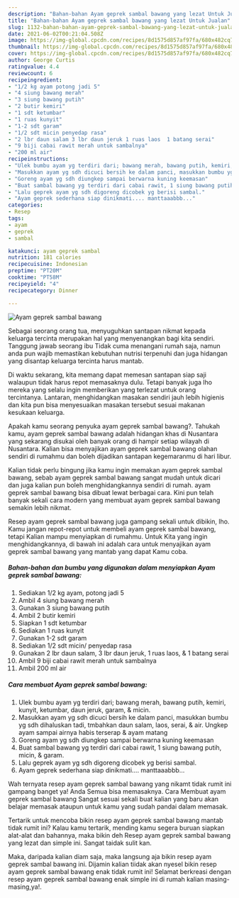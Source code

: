 ```yaml
---
description: "Bahan-bahan Ayam geprek sambal bawang yang lezat Untuk Jualan"
title: "Bahan-bahan Ayam geprek sambal bawang yang lezat Untuk Jualan"
slug: 1132-bahan-bahan-ayam-geprek-sambal-bawang-yang-lezat-untuk-jualan
date: 2021-06-02T00:21:04.508Z
image: https://img-global.cpcdn.com/recipes/8d1575d857af97fa/680x482cq70/ayam-geprek-sambal-bawang-foto-resep-utama.jpg
thumbnail: https://img-global.cpcdn.com/recipes/8d1575d857af97fa/680x482cq70/ayam-geprek-sambal-bawang-foto-resep-utama.jpg
cover: https://img-global.cpcdn.com/recipes/8d1575d857af97fa/680x482cq70/ayam-geprek-sambal-bawang-foto-resep-utama.jpg
author: George Curtis
ratingvalue: 4.4
reviewcount: 6
recipeingredient:
- "1/2 kg ayam potong jadi 5"
- "4 siung bawang merah"
- "3 siung bawang putih"
- "2 butir kemiri"
- "1 sdt ketumbar"
- "1 ruas kunyit"
- "1-2 sdt garam"
- "1/2 sdt micin penyedap rasa"
- "2 lbr daun salam 3 lbr daun jeruk 1 ruas laos  1 batang serai"
- "9 biji cabai rawit merah untuk sambalnya"
- "200 ml air"
recipeinstructions:
- "Ulek bumbu ayam yg terdiri dari; bawang merah, bawang putih, kemiri, kunyit, ketumbar, daun jeruk, garam, &amp; micin."
- "Masukkan ayam yg sdh dicuci bersih ke dalam panci, masukkan bumbu yg sdh dihaluskan tadi, tmbahkan daun salam, laos, serai, &amp; air. Ungkep ayam sampai airnya habis terserap &amp; ayam matang"
- "Goreng ayam yg sdh diungkep sampai berwarna kuning keemasan"
- "Buat sambal bawang yg terdiri dari cabai rawit, 1 siung bawang putih, micin, &amp; garam."
- "Lalu geprek ayam yg sdh digoreng dicobek yg berisi sambal."
- "Ayam geprek sederhana siap dinikmati.... manttaaabbb..."
categories:
- Resep
tags:
- ayam
- geprek
- sambal

katakunci: ayam geprek sambal 
nutrition: 181 calories
recipecuisine: Indonesian
preptime: "PT20M"
cooktime: "PT58M"
recipeyield: "4"
recipecategory: Dinner

---
```



![Ayam geprek sambal bawang](https://img-global.cpcdn.com/recipes/8d1575d857af97fa/680x482cq70/ayam-geprek-sambal-bawang-foto-resep-utama.jpg)

Sebagai seorang orang tua, menyuguhkan santapan nikmat kepada keluarga tercinta merupakan hal yang menyenangkan bagi kita sendiri. Tanggung jawab seorang ibu Tidak cuma menangani rumah saja, namun anda pun wajib memastikan kebutuhan nutrisi terpenuhi dan juga hidangan yang disantap keluarga tercinta harus mantab.

Di waktu  sekarang, kita memang dapat memesan santapan siap saji walaupun tidak harus repot memasaknya dulu. Tetapi banyak juga lho mereka yang selalu ingin memberikan yang terlezat untuk orang tercintanya. Lantaran, menghidangkan masakan sendiri jauh lebih higienis dan kita pun bisa menyesuaikan masakan tersebut sesuai makanan kesukaan keluarga. 



Apakah kamu seorang penyuka ayam geprek sambal bawang?. Tahukah kamu, ayam geprek sambal bawang adalah hidangan khas di Nusantara yang sekarang disukai oleh banyak orang di hampir setiap wilayah di Nusantara. Kalian bisa menyajikan ayam geprek sambal bawang olahan sendiri di rumahmu dan boleh dijadikan santapan kegemaranmu di hari libur.

Kalian tidak perlu bingung jika kamu ingin memakan ayam geprek sambal bawang, sebab ayam geprek sambal bawang sangat mudah untuk dicari dan juga kalian pun boleh menghidangkannya sendiri di rumah. ayam geprek sambal bawang bisa dibuat lewat berbagai cara. Kini pun telah banyak sekali cara modern yang membuat ayam geprek sambal bawang semakin lebih nikmat.

Resep ayam geprek sambal bawang juga gampang sekali untuk dibikin, lho. Kamu jangan repot-repot untuk membeli ayam geprek sambal bawang, tetapi Kalian mampu menyiapkan di rumahmu. Untuk Kita yang ingin menghidangkannya, di bawah ini adalah cara untuk menyajikan ayam geprek sambal bawang yang mantab yang dapat Kamu coba.

<!--inarticleads1-->

##### Bahan-bahan dan bumbu yang digunakan dalam menyiapkan Ayam geprek sambal bawang:

1. Sediakan 1/2 kg ayam, potong jadi 5
1. Ambil 4 siung bawang merah
1. Gunakan 3 siung bawang putih
1. Ambil 2 butir kemiri
1. Siapkan 1 sdt ketumbar
1. Sediakan 1 ruas kunyit
1. Gunakan 1-2 sdt garam
1. Sediakan 1/2 sdt micin/ penyedap rasa
1. Gunakan 2 lbr daun salam, 3 lbr daun jeruk, 1 ruas laos, &amp; 1 batang serai
1. Ambil 9 biji cabai rawit merah untuk sambalnya
1. Ambil 200 ml air




<!--inarticleads2-->

##### Cara membuat Ayam geprek sambal bawang:

1. Ulek bumbu ayam yg terdiri dari; bawang merah, bawang putih, kemiri, kunyit, ketumbar, daun jeruk, garam, &amp; micin.
1. Masukkan ayam yg sdh dicuci bersih ke dalam panci, masukkan bumbu yg sdh dihaluskan tadi, tmbahkan daun salam, laos, serai, &amp; air. Ungkep ayam sampai airnya habis terserap &amp; ayam matang
1. Goreng ayam yg sdh diungkep sampai berwarna kuning keemasan
1. Buat sambal bawang yg terdiri dari cabai rawit, 1 siung bawang putih, micin, &amp; garam.
1. Lalu geprek ayam yg sdh digoreng dicobek yg berisi sambal.
1. Ayam geprek sederhana siap dinikmati.... manttaaabbb...




Wah ternyata resep ayam geprek sambal bawang yang nikamt tidak rumit ini gampang banget ya! Anda Semua bisa memasaknya. Cara Membuat ayam geprek sambal bawang Sangat sesuai sekali buat kalian yang baru akan belajar memasak ataupun untuk kamu yang sudah pandai dalam memasak.

Tertarik untuk mencoba bikin resep ayam geprek sambal bawang mantab tidak rumit ini? Kalau kamu tertarik, mending kamu segera buruan siapkan alat-alat dan bahannya, maka bikin deh Resep ayam geprek sambal bawang yang lezat dan simple ini. Sangat taidak sulit kan. 

Maka, daripada kalian diam saja, maka langsung aja bikin resep ayam geprek sambal bawang ini. Dijamin kalian tiidak akan nyesel bikin resep ayam geprek sambal bawang enak tidak rumit ini! Selamat berkreasi dengan resep ayam geprek sambal bawang enak simple ini di rumah kalian masing-masing,ya!.

